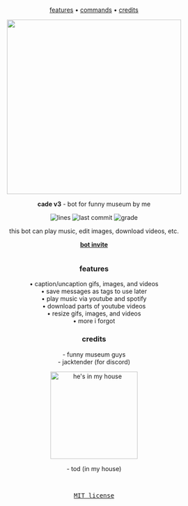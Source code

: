 ```
```

<div align="center">

[features](#features) • [commands](commands.json) • [credits](#credits)

<p><img src="https://i.imgur.com/VcvrhfV.png" width="400"></p>

**cade v3** - bot for funny museum by me

![lines](https://img.shields.io/tokei/lines/github/source64/cade)
![last commit](https://img.shields.io/github/last-commit/source64/cade)
![grade](https://img.shields.io/codeclimate/maintainability/source64/cade)

this bot can play music, edit images, download videos, etc.

[**bot invite**](https://discord.com/api/oauth2/authorize?client_id=709214886969999379&permissions=3533888&scope=bot%20applications.commands)

```
```
  
### features

<p>
• caption/uncaption gifs, images, and videos<br>
• save messages as tags to use later<br>
• play music via youtube and spotify<br>
• download parts of youtube videos<br>
• resize gifs, images, and videos<br>
• more i forgot
</p>
  
### credits

<p>
- funny museum guys <br>
- jacktender (for discord)
</p>

<img src="https://camo.githubusercontent.com/1b377afce62180f1432a557bb9d7d01504b34fee0749201c4d0b0283fca2eafb/68747470733a2f2f692e696d6775722e636f6d2f6543486b4a31302e6a7067" width="200" title="he's in my house">
  
\- tod (in my house)

&nbsp;

<pre>
<a href="LICENSE">MIT license</a>
</pre>

</div>
